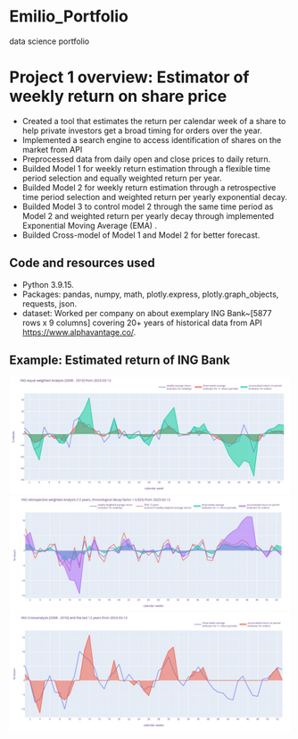 # Emilio_Portfolio
data science portfolio
# Project 1 overview: Estimator of weekly return on share price
* Created a tool that estimates the return per calendar week of a share to help private investors get a broad timing for orders over the year. 
* Implemented a search engine to access identification of shares on the market from API 
* Preprocessed data from daily open and close prices to daily return.
* Builded Model 1 for weekly return estimation through a flexible time period selection and equally weighted return per year.
* Builded Model 2 for weekly return estimation through a retrospective time period selection and weighted return per yearly exponential decay.
* Builded Model 3 to control model 2 through the same time period as Model 2 and weighted return per yearly decay through implemented Exponential Moving Average (EMA) .
* Builded Cross-model of Model 1 and Model 2 for better forecast.

## Code and resources used
* Python 3.9.15.
* Packages: pandas, numpy, math, plotly.express, plotly.graph_objects, requests, json.
* dataset: Worked per company on about exemplary ING Bank~[5877 rows x 9 columns] covering 20+ years of historical data from API https://www.alphavantage.co/.

## Example: Estimated return of ING Bank

![](/Images/INGreturnanalysis20082010.jpg)
![](/Images/INGretrospectivereturnanalysis12years.jpg)
![](/Images/INGreturncrossanalysis2008201012years.jpg)
